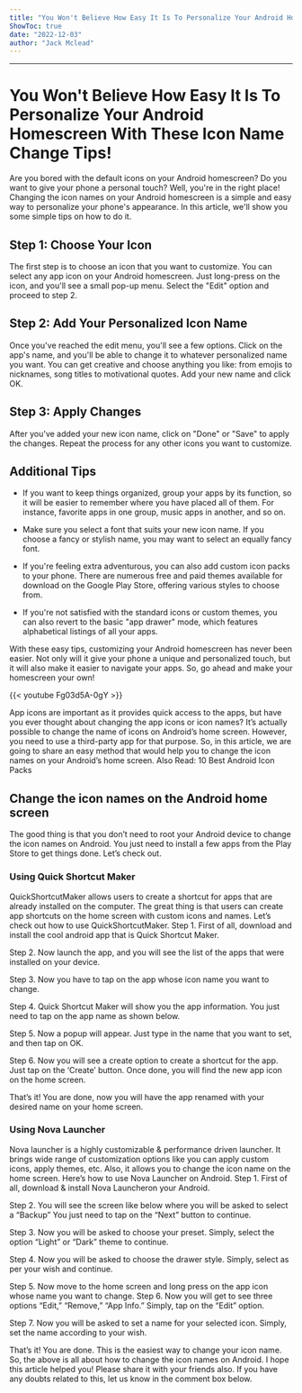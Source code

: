 ```yaml
---
title: "You Won't Believe How Easy It Is To Personalize Your Android Homescreen With These Icon Name Change Tips!"
ShowToc: true 
date: "2022-12-03"
author: "Jack Mclead"
---
```

*****
# You Won't Believe How Easy It Is To Personalize Your Android Homescreen With These Icon Name Change Tips!

Are you bored with the default icons on your Android homescreen? Do you want to give your phone a personal touch? Well, you're in the right place! Changing the icon names on your Android homescreen is a simple and easy way to personalize your phone's appearance. In this article, we'll show you some simple tips on how to do it.

## Step 1: Choose Your Icon

The first step is to choose an icon that you want to customize. You can select any app icon on your Android homescreen. Just long-press on the icon, and you'll see a small pop-up menu. Select the "Edit" option and proceed to step 2.

## Step 2: Add Your Personalized Icon Name

Once you've reached the edit menu, you'll see a few options. Click on the app's name, and you'll be able to change it to whatever personalized name you want. You can get creative and choose anything you like: from emojis to nicknames, song titles to motivational quotes. Add your new name and click OK.

## Step 3: Apply Changes

After you've added your new icon name, click on "Done" or "Save" to apply the changes. Repeat the process for any other icons you want to customize.

## Additional Tips

- If you want to keep things organized, group your apps by its function, so it will be easier to remember where you have placed all of them. For instance, favorite apps in one group, music apps in another, and so on.

- Make sure you select a font that suits your new icon name. If you choose a fancy or stylish name, you may want to select an equally fancy font.

- If you're feeling extra adventurous, you can also add custom icon packs to your phone. There are numerous free and paid themes available for download on the Google Play Store, offering various styles to choose from.

- If you're not satisfied with the standard icons or custom themes, you can also revert to the basic "app drawer" mode, which features alphabetical listings of all your apps.

With these easy tips, customizing your Android homescreen has never been easier. Not only will it give your phone a unique and personalized touch, but it will also make it easier to navigate your apps. So, go ahead and make your homescreen your own!

{{< youtube Fg03d5A-0gY >}} 



App icons are important as it provides quick access to the apps, but have you ever thought about changing the app icons or icon names?
It’s actually possible to change the name of icons on Android’s home screen. However, you need to use a third-party app for that purpose. So, in this article, we are going to share an easy method that would help you to change the icon names on your Android’s home screen.
Also Read: 10 Best Android Icon Packs

 
## Change the icon names on the Android home screen


The good thing is that you don’t need to root your Android device to change the icon names on Android. You just need to install a few apps from the Play Store to get things done. Let’s check out.

 
### Using Quick Shortcut Maker


QuickShortcutMaker allows users to create a shortcut for apps that are already installed on the computer. The great thing is that users can create app shortcuts on the home screen with custom icons and names. Let’s check out how to use QuickShortcutMaker.
Step 1. First of all, download and install the cool android app that is Quick Shortcut Maker.

Step 2. Now launch the app, and you will see the list of the apps that were installed on your device.

Step 3. Now you have to tap on the app whose icon name you want to change.

Step 4. Quick Shortcut Maker will show you the app information. You just need to tap on the app name as shown below.

Step 5. Now a popup will appear. Just type in the name that you want to set, and then tap on OK.

Step 6. Now you will see a create option to create a shortcut for the app. Just tap on the ‘Create’ button. Once done, you will find the new app icon on the home screen.

That’s it! You are done, now you will have the app renamed with your desired name on your home screen.


 
### Using Nova Launcher


Nova launcher is a highly customizable & performance driven launcher. It brings wide range of customization options like you can apply custom icons, apply themes, etc. Also, it allows you to change the icon name on the home screen. Here’s how to use Nova Launcher on Android.
Step 1. First of all, download & install Nova Launcheron your Android.

Step 2. You will see the screen like below where you will be asked to select a “Backup” You just need to tap on the “Next” button to continue.

Step 3. Now you will be asked to choose your preset. Simply, select the option “Light” or “Dark” theme to continue.

Step 4. Now you will be asked to choose the drawer style. Simply, select as per your wish and continue.

Step 5. Now move to the home screen and long press on the app icon whose name you want to change.
Step 6. Now you will get to see three options “Edit,” “Remove,” “App Info.” Simply, tap on the “Edit” option.

Step 7. Now you will be asked to set a name for your selected icon. Simply, set the name according to your wish.

That’s it! You are done. This is the easiest way to change your icon name.
So, the above is all about how to change the icon names on Android. I hope this article helped you! Please share it with your friends also. If you have any doubts related to this, let us know in the comment box below.




